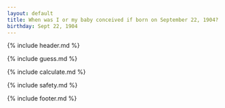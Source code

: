 ```yaml
---
layout: default
title: When was I or my baby conceived if born on September 22, 1904?
birthday: Sept 22, 1904
---
```


{% include header.md %}

{% include guess.md %}

{% include calculate.md %}

{% include safety.md %}

{% include footer.md %}



